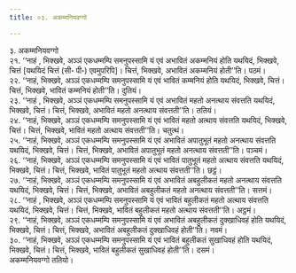 ```yaml
---
title: ०३. अकम्मनियवग्गो

---
```

३. अकम्मनियवग्गो  
२१. ‘‘नाहं , भिक्खवे, अञ्ञं एकधम्मम्पि समनुपस्सामि यं एवं अभावितं अकम्मनियं होति यथयिदं, भिक्खवे, चित्तं [यथयिदं चित्तं (सी॰ पी॰) एवमुपरिपि]। चित्तं, भिक्खवे, अभावितं अकम्मनियं होती’’ति। पठमं।  
२२. ‘‘नाहं, भिक्खवे, अञ्ञं एकधम्मम्पि समनुपस्सामि यं एवं भावितं कम्मनियं होति यथयिदं, भिक्खवे, चित्तं। चित्तं, भिक्खवे, भावितं कम्मनियं होती’’ति। दुतियं।  
२३. ‘‘नाहं , भिक्खवे, अञ्ञं एकधम्मम्पि समनुपस्सामि यं एवं अभावितं महतो अनत्थाय संवत्तति यथयिदं, भिक्खवे, चित्तं। चित्तं, भिक्खवे, अभावितं महतो अनत्थाय संवत्तती’’ति। ततियं।  
२४. ‘‘नाहं, भिक्खवे, अञ्ञं एकधम्मम्पि समनुपस्सामि यं एवं भावितं महतो अत्थाय संवत्तति यथयिदं, भिक्खवे, चित्तं। चित्तं, भिक्खवे, भावितं महतो अत्थाय संवत्तती’’ति। चतुत्थं।  
२५. ‘‘नाहं, भिक्खवे, अञ्ञं एकधम्मम्पि समनुपस्सामि यं एवं अभावितं अपातुभूतं महतो अनत्थाय संवत्तति यथयिदं, भिक्खवे, चित्तं। चित्तं, भिक्खवे, अभावितं अपातुभूतं महतो अनत्थाय संवत्तती’’ति। पञ्चमं।  
२६. ‘‘नाहं, भिक्खवे, अञ्ञं एकधम्मम्पि समनुपस्सामि यं एवं भावितं पातुभूतं महतो अत्थाय संवत्तति यथयिदं, भिक्खवे, चित्तं। चित्तं, भिक्खवे, भावितं पातुभूतं महतो अत्थाय संवत्तती’’ति। छट्ठं।  
२७. ‘‘नाहं, भिक्खवे, अञ्ञं एकधम्मम्पि समनुपस्सामि यं एवं अभावितं अबहुलीकतं महतो अनत्थाय संवत्तति यथयिदं, भिक्खवे, चित्तं। चित्तं, भिक्खवे, अभावितं अबहुलीकतं महतो अनत्थाय संवत्तती’’ति। सत्तमं।  
२८. ‘‘नाहं , भिक्खवे, अञ्ञं एकधम्मम्पि समनुपस्सामि यं एवं भावितं बहुलीकतं महतो अत्थाय संवत्तति यथयिदं, भिक्खवे, चित्तं। चित्तं, भिक्खवे, भावितं बहुलीकतं महतो अत्थाय संवत्तती’’ति। अट्ठमं।  
२९. ‘‘नाहं, भिक्खवे, अञ्ञं एकधम्मम्पि समनुपस्सामि यं एवं अभावितं अबहुलीकतं दुक्खाधिवहं होति यथयिदं, भिक्खवे, चित्तं। चित्तं, भिक्खवे, अभावितं अबहुलीकतं दुक्खाधिवहं होती’’ति। नवमं।  
३०. ‘‘नाहं, भिक्खवे, अञ्ञं एकधम्मम्पि समनुपस्सामि यं एवं भावितं बहुलीकतं सुखाधिवहं होति यथयिदं, भिक्खवे, चित्तं। चित्तं, भिक्खवे, भावितं बहुलीकतं सुखाधिवहं होती’’ति। दसमं।  
अकम्मनियवग्गो ततियो।  